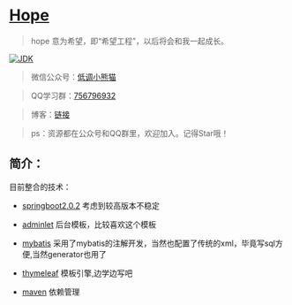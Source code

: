 <h1><a href="#">Hope</a></h1>

>hope 意为希望，即“希望工程”，以后将会和我一起成长。

[![JDK](https://img.shields.io/badge/JDK-1.8-yellow.svg)](#)

>微信公众号：[低调小熊猫](https://mp.weixin.qq.com/s/l5t8WSCG_-shiD4BPpLYiw) 

>QQ学习群：[756796932](https://jq.qq.com/?_wv=1027&k=5keAeWA) 

>博客：[链接](https://blog.csdn.net/aodeng110)

>ps：资源都在公众号和QQ群里，欢迎加入。记得Star哦！

## 简介：

目前整合的技术：

- [springboot2.0.2](https://github.com/topics/springboot2) 考虑到较高版本不稳定

- [adminlet](https://github.com/topics/adminlte) 后台模板，比较喜欢这个模板

- [mybatis](https://github.com/topics/mybatis) 采用了mybatis的注解开发，当然也配置了传统的xml，毕竟写sql方便,当然generator也用了

- [thymeleaf](https://github.com/topics/thymeleaf) 模板引擎,边学边写吧

- [maven](https://github.com/topics/maven) 依赖管理
